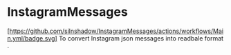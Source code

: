 # InstagramMessages
[https://github.com/silnshadow/InstagramMessages/actions/workflows/Main.yml/badge.svg]
To convert Instagram json messages into readbale format .
